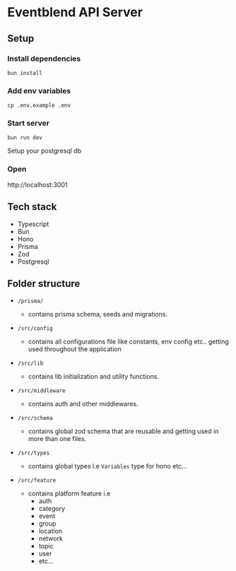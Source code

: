 # Eventblend API Server

## Setup

### Install dependencies

```
bun install
```

### Add env variables

```
cp .env.example .env
```

### Start server

```
bun run dev
```

Setup your postgresql db

### Open

http://localhost:3001

## Tech stack

- Typescript
- Bun
- Hono
- Prisma
- Zod
- Postgresql

## Folder structure

- `/prisma/`

  - contains prisma schema, seeds and migrations.

- `/src/config`

  - contains all configurations file like constants, env config etc.. getting used throughout the application

- `/src/lib`

  - contains lib initialization and utility functions.

- `/src/middleware`

  - contains auth and other middlewares.

- `/src/schema`

  - contains global zod schema that are reusable and getting used in more than one files.

- `/src/types`

  - contains global types i.e `Variables` type for hono etc...

- `/src/feature`
  - contains platform feature i.e
    - auth
    - category
    - event
    - group
    - location
    - network
    - topic
    - user
    - etc...
